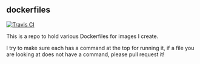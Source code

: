 ## dockerfiles

[![Travis CI](https://travis-ci.org/fjacquet/dockerfiles.svg?branch=master)](https://travis-ci.org/fjacquet/dockerfiles)

This is a repo to hold various Dockerfiles for images I create.

I try to make sure each has a command at the top for running it,
if a file you are looking at does not have a command, please
pull request it!
